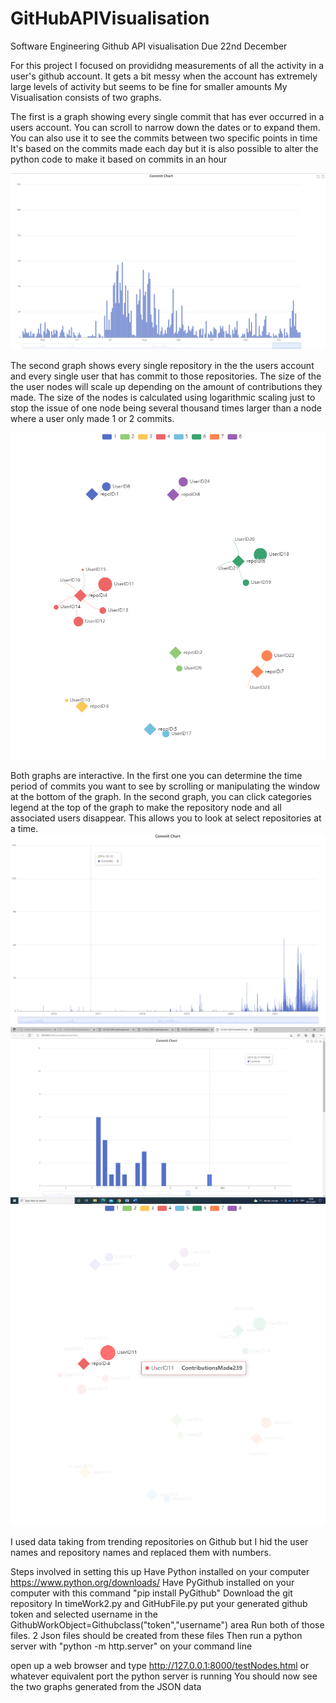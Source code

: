# GitHubAPIVisualisation

Software Engineering Github API visualisation
Due 22nd December


For this project I focused on provididng measurements of all the activity in a user's github account.
It gets a bit messy when the account has extremely large levels of activity but seems to be fine for smaller amounts
My Visualisation consists of two graphs.

The first is a graph showing every single commit that has ever occurred in a users account.
You can scroll to narrow down the dates or to expand them. You can also use it to see the commits between two specific points in time
It's based on the commits made each day but it is also possible to alter the python code to make it based on commits in an hour

![](ScreenshotsOfGraphs/CommitGraph1Edited.png)


The second graph shows every single repository in the the users account and every single user that has commit to those 
repositories. The size of the the user nodes will scale up depending on the amount of contributions they made.
The size of the nodes is calculated using logarithmic scaling just to stop the issue of one node being several thousand times
larger than a node where a user only made 1 or 2 commits.

![](ScreenshotsOfGraphs/NodeGraph.png)

Both graphs are interactive. In the first one you can determine the time period of commits you want to see by scrolling or manipulating the window at the bottom
of the graph. In the second graph, you can click categories legend at the top of the graph to make the repository node and all associated users disappear. This allows you 
to look at select repositories at a time.
![](ScreenshotsOfGraphs/CommitGraphOverall.png)
![](ScreenshotsOfGraphs/CommitGraphZoomedInToDays.png)
![](ScreenshotsOfGraphs/NodeGraph1AnotherExample.png)




I used data taking from trending repositories on Github but I hid the  user names and repository names and replaced them with numbers.

Steps involved in setting this up
Have Python installed on your computer https://www.python.org/downloads/
Have PyGithub installed on your computer with this command "pip install PyGithub"
Download the git repository 
In timeWork2.py and GitHubFile.py put your generated github token and selected username in the GithubWorkObject=Githubclass("token","username") area
Run both of those files. 2 Json files should be created from these files
Then run a python server with "python -m http.server" on your command line
 
open up a web browser and type http://127.0.0.1:8000/testNodes.html  or whatever equivalent port the python server is running
You should now see the two graphs generated from the JSON data


